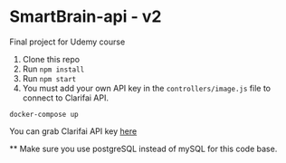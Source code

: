# SmartBrain-api - v2
Final project for Udemy course

1. Clone this repo
2. Run `npm install`
3. Run `npm start`
4. You must add your own API key in the `controllers/image.js` file to connect to Clarifai API.

`docker-compose up`

You can grab Clarifai API key [here](https://www.clarifai.com/)

** Make sure you use postgreSQL instead of mySQL for this code base.
